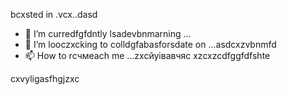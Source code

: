 bcxsted in .vcx..dasd
- 🌱 I’m curredfgfdntly lsadevbnmarning ...
- 💞️ I’m looczxcking to colldgfabasforsdate on ...asdcxzvbnmfd
- 📫 How to rсчмeach me ...zxcйуівавчяс
xzcxzcdfggfdfshte
<!---gfdxcv
uzielparker/uzielparker is acxz ✨ specialcv ✨ repository because its `README.md` (this file) appears on your GitHub profile.
You can click the Preview link to take a look at your changes.
--->
cxvyligasfhgjzxc

